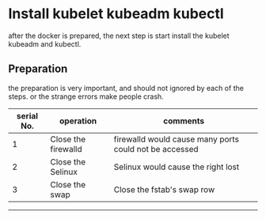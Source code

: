 # Install kubelet kubeadm kubectl
after the docker is prepared, the next step is start install the kubelet kubeadm and kubectl.

## Preparation
the preparation is very important, and should not ignored by each of the steps. or the strange errors make people crash.

serial No. | operation | comments
----- | ------ | -----
1 | Close the firewalld | firewalld would cause many ports could not be accessed
2 | Close the Selinux | Selinux would cause the right lost
3 | Close the swap | Close the fstab's swap row
-----

